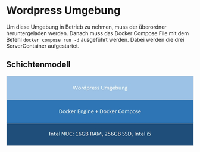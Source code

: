 # Wordpress Umgebung

Um diese Umgebung in Betrieb zu nehmen, muss der überordner heruntergeladen werden. Danach muss das Docker Compose File mit dem Befehl `docker compose run -d` ausgeführt werden. Dabei werden die drei ServerContainer aufgestartet.

## Schichtenmodell
<img align="center" width="" height="" src="./img/../../img/../../img/schichten.jpg" alt="Schichtenmodell">